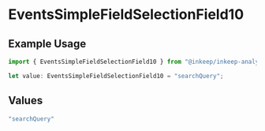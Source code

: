 # EventsSimpleFieldSelectionField10

## Example Usage

```typescript
import { EventsSimpleFieldSelectionField10 } from "@inkeep/inkeep-analytics/models/components";

let value: EventsSimpleFieldSelectionField10 = "searchQuery";
```

## Values

```typescript
"searchQuery"
```